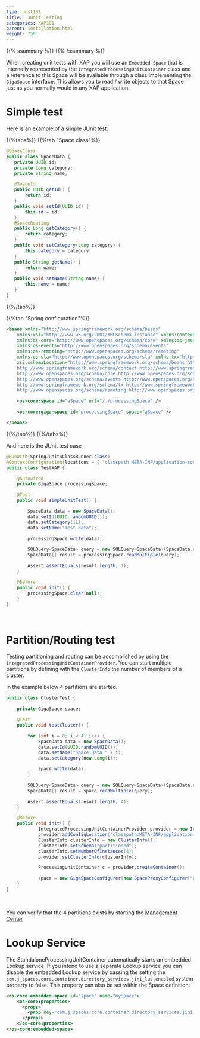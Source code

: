 ```yaml
---
type: post101
title:  JUnit Testing
categories: XAP101
parent: installation.html
weight: 750
---
```


{{% ssummary %}} {{% /ssummary %}}

When creating unit tests with XAP you will use an `Embedded Space` that is internally represented by the `IntegratedProcessingUnitContainer` class and a reference to this Space will be available through a class implementing the `GigaSpace` interface. This allows you to read / write objects to that Space just as you normally would in any XAP application.



# Simple test

Here is an example of a simple JUnit test:

{{%tabs%}}
{{%tab "Space class"%}}
 ```java
@SpaceClass
public class SpaceData {
	private UUID id;
	private Long category;
	private String name;

	@SpaceId
	public UUID getId() {
		return id;
	}
	public void setId(UUID id) {
		this.id = id;
	}
	@SpaceRouting
	public Long getCategory() {
		return category;
	}
	public void setCategory(Long category) {
		this.category = category;
	}
	public String getName() {
		return name;
	}
	public void setName(String name) {
		this.name = name;
	}
}
```
{{%/tab%}}

{{%tab "Spring configuration"%}}
```xml
<beans xmlns="http://www.springframework.org/schema/beans"
	xmlns:xsi="http://www.w3.org/2001/XMLSchema-instance" xmlns:context="http://www.springframework.org/schema/context"
	xmlns:os-core="http://www.openspaces.org/schema/core" xmlns:os-jms="http://www.openspaces.org/schema/jms"
	xmlns:os-events="http://www.openspaces.org/schema/events"
	xmlns:os-remoting="http://www.openspaces.org/schema/remoting"
	xmlns:os-sla="http://www.openspaces.org/schema/sla" xmlns:tx="http://www.springframework.org/schema/tx"
	xsi:schemaLocation="http://www.springframework.org/schema/beans http://www.springframework.org/schema/beans/spring-beans-{{%version spring%}}.xsd
	http://www.springframework.org/schema/context http://www.springframework.org/schema/context/spring-context-{{%version spring%}}.xsd
	http://www.openspaces.org/schema/core http://www.openspaces.org/schema/{{%currentversion%}}/core/openspaces-core.xsd
	http://www.openspaces.org/schema/events http://www.openspaces.org/schema/{{%currentversion%}}/events/openspaces-events.xsd
	http://www.springframework.org/schema/tx http://www.springframework.org/schema/tx/spring-tx-{{%version spring%}}.xsd
    http://www.openspaces.org/schema/remoting http://www.openspaces.org/schema/{{%currentversion%}}/remoting/openspaces-remoting.xsd">

	<os-core:space id="aSpace" url="/./processingSpace" />

	<os-core:giga-space id="processingSpace" space="aSpace" />

</beans>
```
{{%/tab%}}
{{%/tabs%}}

And here is the JUnit test case

```java
@RunWith(SpringJUnit4ClassRunner.class)
@ContextConfiguration(locations = { "classpath:META-INF/application-context.xml" })
public class TestXAP {

	@Autowired
	private GigaSpace processingSpace;

	@Test
	public void simpleUnitTest() {

		SpaceData data = new SpaceData();
		data.setId(UUID.randomUUID());
		data.setCategory(1L);
		data.setName("Test data");

		processingSpace.write(data);

		SQLQuery<SpaceData> query = new SQLQuery<SpaceData>(SpaceData.class, "");
		SpaceData[] result = processingSpace.readMultiple(query);

		Assert.assertEquals(result.length, 1);
	}

	@Before
	public void init() {
		processingSpace.clear(null);
	}
}
```

<br>

# Partition/Routing test

Testing partitioning and routing can be accomplished by using the `IntegratedProcessingUnitContainerProvider`. You can start multiple partitions by defining with the `ClusterInfo` the number of members of a cluster.



In the example below 4 partitions are started.

```java
public class ClusterTest {

	private GigaSpace space;

	@Test
	public void testCluster() {

		for (int i = 0; i < 4; i++) {
			SpaceData data = new SpaceData();
			data.setId(UUID.randomUUID());
			data.setName("Space Data " + i);
			data.setCategory(new Long(i));

			space.write(data);
		}

        SQLQuery<SpaceData> query = new SQLQuery<SpaceData>(SpaceData.class, "");
        SpaceData[] result = space.readMultiple(query);

        Assert.assertEquals(result.length, 4);
	}

	@Before
	public void init() {
            IntegratedProcessingUnitContainerProvider provider = new IntegratedProcessingUnitContainerProvider();
            provider.addConfigLocation("classpath:META-INF/application-context.xml");
            ClusterInfo clusterInfo = new ClusterInfo();
            clusterInfo.setSchema("partitioned");
            clusterInfo.setNumberOfInstances(4);
            provider.setClusterInfo(clusterInfo);

            ProcessingUnitContainer c = provider.createContainer();

            space = new GigaSpaceConfigurer(new SpaceProxyConfigurer("processingSpace")).gigaSpace();
	}
}
```

<br>

You can verify that the 4 partitions exists by starting the [Management Center]({{%currentadmurl%}}/gigaspaces-management-center.html)


#  Lookup Service

The StandaloneProcessingUnitContainer automatically starts an embedded Lookup service. If you intend to use a separate Lookup service you can disable the embedded Lookup service by passing the setting the `com.j_spaces.core.container.directory_services.jini_lus.enabled` system property to false. This property can also be set within the Space definition:

```xml
<os-core:embedded-space id="space" name="mySpace">
    <os-core:properties>
      <props>
        <prop key="com.j_spaces.core.container.directory_services.jini_lus.start-embedded-lus">false</prop>
      </props>
    </os-core:properties>
</os-core:embedded-space>
```